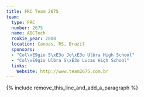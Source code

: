 ```yaml
---
title: FRC Team 2675
team:
  type: FRC
  number: 2675
  name: ABCTech
  rookie_year: 2008
  location: Canoas, RS, Brazil
  sponsors:
  - "Col\xE9gio S\xE3o Jo\xE3o Ulbra High School"
  - "Col\xE9gio Ulbra S\xE3o Lucas High School"
  links:
    Website: http://www.team2675.com.br
---
```


{% include remove_this_line_and_add_a_paragraph %}
